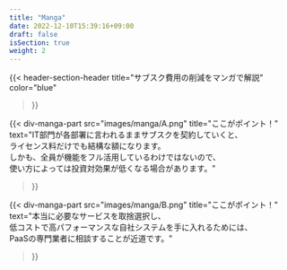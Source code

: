 ```yaml
---
title: "Manga"
date: 2022-12-10T15:39:16+09:00
draft: false
isSection: true
weight: 2
---
```


{{< header-section-header 
    title="サブスク費用の削減をマンガで解説"
    color="blue"
>}}

{{< div-manga-part 
    src="images/manga/A.png"
    title="ここがポイント！"
    text="IT部門が各部署に言われるままサブスクを契約していくと、<br class='hidden lg:block'>ライセンス料だけでも結構な額になります。<br class='hidden lg:block'>しかも、全員が機能をフル活用しているわけではないので、<br class='hidden lg:block'>使い方によっては投資対効果が低くなる場合があります。"
>}}

{{< div-manga-part 
    src="images/manga/B.png"
    title="ここがポイント！"
    text="本当に必要なサービスを取捨選択し、<br class='hidden lg:block'>低コストで高パフォーマンスな自社システムを手に入れるためには、<br class='hidden lg:block'>PaaSの専門業者に相談することが近道です。"
>}}
